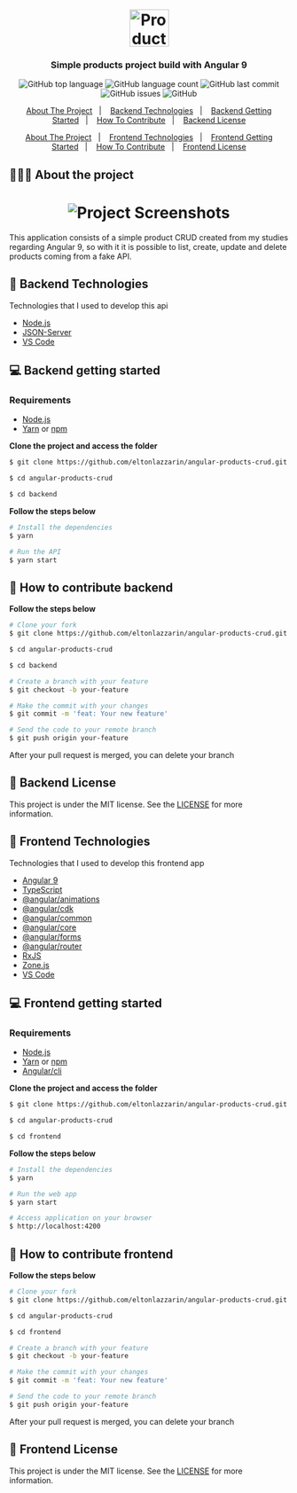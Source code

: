 <h1 align="center">
	<img alt="Product list logo" src="https://github.com/eltonlazzarin/angular-products-crud/blob/main/frontend/src/assets/svg/checklist.svg" height="67px" width="71px" />
</h1>

<h3 align="center">
  Simple products project build with Angular 9
</h3>

<p align="center">
  <img alt="GitHub top language" src="https://img.shields.io/github/languages/top/eltonlazzarin/angular-products-crud">

  <img alt="GitHub language count" src="https://img.shields.io/github/languages/count/eltonlazzarin/angular-products-crud">

  <img alt="GitHub last commit" src="https://img.shields.io/github/last-commit/eltonlazzarin/angular-products-crud">

  <img alt="GitHub issues" src="https://img.shields.io/github/issues/eltonlazzarin/angular-products-crud">
  
  <img alt="GitHub" src="https://img.shields.io/github/license/eltonlazzarin/angular-products-crud">
</p>

<p align="center">
  <a href="#-about-the-project">About The Project</a>&nbsp;&nbsp;&nbsp;|&nbsp;&nbsp;&nbsp;
  <a href="#-backend-technologies">Backend Technologies</a>&nbsp;&nbsp;&nbsp;|&nbsp;&nbsp;&nbsp;
  <a href="#-backend-getting-started">Backend Getting Started</a>&nbsp;&nbsp;&nbsp;|&nbsp;&nbsp;&nbsp;
  <a href="#-how-to-contribute-backend">How To Contribute</a>&nbsp;&nbsp;&nbsp;|&nbsp;&nbsp;&nbsp;
  <a href="#-backend-license">Backend License</a>
</p>

<p align="center">
  <a href="#-about-the-project">About The Project</a>&nbsp;&nbsp;&nbsp;|&nbsp;&nbsp;&nbsp; 
  <a href="#-frontend-technologies">Frontend Technologies</a>&nbsp;&nbsp;&nbsp;|&nbsp;&nbsp;&nbsp;
  <a href="#-frontend-getting-started">Frontend Getting Started</a>&nbsp;&nbsp;&nbsp;|&nbsp;&nbsp;&nbsp;
  <a href="#-how-to-contribute-frontend">How To Contribute</a>&nbsp;&nbsp;&nbsp;|&nbsp;&nbsp;&nbsp;
  <a href="#-frontend-license">Frontend License</a>
</p>

## 👨🏻‍💻 About the project

<h1 align="center">
	<img alt="Project Screenshots" src="https://github.com/eltonlazzarin/angular-products-crud/blob/main/screenshots/angular-project-crud.gif" />
</h1>

<p>This application consists of a simple product CRUD created from my studies regarding Angular 9, so with it it is possible to list, create, update and delete products coming from a fake API.</p>

## 🚀 Backend Technologies

Technologies that I used to develop this api

- [Node.js](https://nodejs.org/en)
- [JSON-Server](https://github.com/typicode/json-server)
- [VS Code](https://code.visualstudio.com)

## 💻 Backend getting started

### Requirements

- [Node.js](https://nodejs.org/en/)
- [Yarn](https://classic.yarnpkg.com/) or [npm](https://www.npmjs.com/)

**Clone the project and access the folder**

```bash
$ git clone https://github.com/eltonlazzarin/angular-products-crud.git

$ cd angular-products-crud

$ cd backend
```

**Follow the steps below**

```bash
# Install the dependencies
$ yarn

# Run the API
$ yarn start
```

## 🤔 How to contribute backend

**Follow the steps below**

```bash
# Clone your fork
$ git clone https://github.com/eltonlazzarin/angular-products-crud.git

$ cd angular-products-crud

$ cd backend

# Create a branch with your feature
$ git checkout -b your-feature

# Make the commit with your changes
$ git commit -m 'feat: Your new feature'

# Send the code to your remote branch
$ git push origin your-feature
```

After your pull request is merged, you can delete your branch

## 📝 Backend License

This project is under the MIT license. See the [LICENSE](https://github.com/eltonlazzarin/angular-products-crud/blob/master/LICENSE) for more information.

## 🚀 Frontend Technologies

Technologies that I used to develop this frontend app

- [Angular 9](https://angular.io/docs)
- [TypeScript](https://www.typescriptlang.org)
- [@angular/animations](https://angular.io/guide/animations)
- [@angular/cdk](https://material.angular.io/guide/getting-started)
- [@angular/common](https://angular.io/api/common/http)
- [@angular/core](https://angular.io/api/core)
- [@angular/forms](https://angular.io/guide/forms-overview)
- [@angular/router](https://angular.io/guide/router)
- [RxJS](https://angular.io/guide/rx-library)
- [Zone.js](https://github.com/angular/angular/tree/master/packages/zone.js/)
- [VS Code](https://code.visualstudio.com)

## 💻 Frontend getting started

### Requirements

- [Node.js](https://nodejs.org/en/)
- [Yarn](https://classic.yarnpkg.com/) or [npm](https://www.npmjs.com/)
- [Angular/cli](https://angular.io/cli)

**Clone the project and access the folder**

```bash
$ git clone https://github.com/eltonlazzarin/angular-products-crud.git

$ cd angular-products-crud

$ cd frontend
```

**Follow the steps below**

```bash
# Install the dependencies
$ yarn

# Run the web app
$ yarn start

# Access application on your browser
$ http://localhost:4200
```

## 🤔 How to contribute frontend

**Follow the steps below**

```bash
# Clone your fork
$ git clone https://github.com/eltonlazzarin/angular-products-crud.git

$ cd angular-products-crud

$ cd frontend

# Create a branch with your feature
$ git checkout -b your-feature

# Make the commit with your changes
$ git commit -m 'feat: Your new feature'

# Send the code to your remote branch
$ git push origin your-feature
```

After your pull request is merged, you can delete your branch

## 📝 Frontend License

This project is under the MIT license. See the [LICENSE](https://github.com/eltonlazzarin/angular-products-crud/blob/master/LICENSE) for more information.

